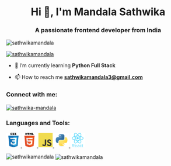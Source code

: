 <h1 align="center">Hi 👋, I'm Mandala Sathwika</h1>
<h3 align="center">A passionate frontend developer from India</h3>

<p align="left"> <img src="https://komarev.com/ghpvc/?username=sathwikamandala&label=Profile%20views&color=0e75b6&style=flat" alt="sathwikamandala" /> </p>

<p align="left"> <a href="https://github.com/ryo-ma/github-profile-trophy"><img src="https://github-profile-trophy.vercel.app/?username=sathwikamandala" alt="sathwikamandala" /></a> </p>

- 🌱 I’m currently learning **Python Full Stack**

- 📫 How to reach me **sathwikamandala3@gmail.com**

<h3 align="left">Connect with me:</h3>
<p align="left">
<a href="https://linkedin.com/in/sathwika-mandala" target="blank"><img align="center" src="https://raw.githubusercontent.com/rahuldkjain/github-profile-readme-generator/master/src/images/icons/Social/linked-in-alt.svg" alt="sathwika-mandala" height="30" width="40" /></a>
</p>

<h3 align="left">Languages and Tools:</h3>
<p align="left"> <a href="https://www.w3schools.com/css/" target="_blank" rel="noreferrer"> <img src="https://raw.githubusercontent.com/devicons/devicon/master/icons/css3/css3-original-wordmark.svg" alt="css3" width="40" height="40"/> </a> <a href="https://www.w3.org/html/" target="_blank" rel="noreferrer"> <img src="https://raw.githubusercontent.com/devicons/devicon/master/icons/html5/html5-original-wordmark.svg" alt="html5" width="40" height="40"/> </a> <a href="https://developer.mozilla.org/en-US/docs/Web/JavaScript" target="_blank" rel="noreferrer"> <img src="https://raw.githubusercontent.com/devicons/devicon/master/icons/javascript/javascript-original.svg" alt="javascript" width="40" height="40"/> </a> <a href="https://www.python.org" target="_blank" rel="noreferrer"> <img src="https://raw.githubusercontent.com/devicons/devicon/master/icons/python/python-original.svg" alt="python" width="40" height="40"/> </a> <a href="https://reactjs.org/" target="_blank" rel="noreferrer"> <img src="https://raw.githubusercontent.com/devicons/devicon/master/icons/react/react-original-wordmark.svg" alt="react" width="40" height="40"/> </a> </p>

<p><img align="left" src="https://github-readme-stats.vercel.app/api/top-langs?username=sathwikamandala&show_icons=true&locale=en&layout=compact" alt="sathwikamandala" /></p>

<p>&nbsp;<img align="center" src="https://github-readme-stats.vercel.app/api?username=sathwikamandala&show_icons=true&locale=en" alt="sathwikamandala" /></p>
